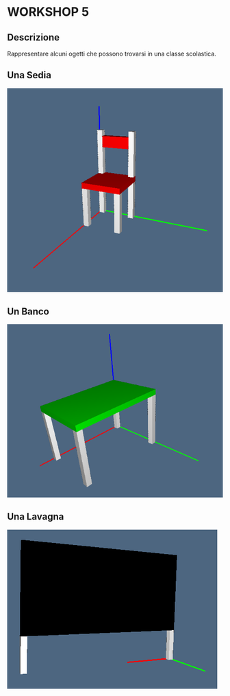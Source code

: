# WORKSHOP 5

## Descrizione
Rappresentare alcuni ogetti che possono trovarsi in una classe scolastica.
## Una Sedia
![alt text](https://github.com/manusgnao/ggpl/blob/master/2016-11-11/images/sedia.PNG "Sedia")
## Un Banco
![alt text](https://github.com/manusgnao/ggpl/blob/master/2016-11-11/images/banco.PNG "Banco)")
## Una Lavagna
![alt text](https://github.com/manusgnao/ggpl/blob/master/2016-11-11/images/lavagna.PNG "Lavagna)")
